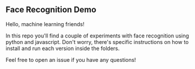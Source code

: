 ## Face Recognition Demo

Hello, machine learning friends!

In this repo you'll find a couple of experiments with face recognition using python and javascript. Don't worry, there's specific instructions on how to install and run each version inside the folders.

Feel free to open an issue if you have any questions!
